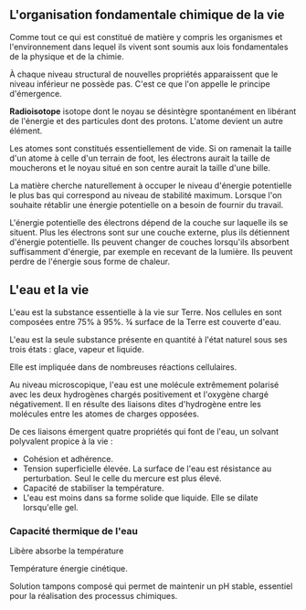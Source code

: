 ## L'organisation fondamentale chimique de la vie

Comme tout ce qui est constitué de matière y compris les organismes et l'environnement dans lequel ils vivent sont soumis aux lois fondamentales de la physique et de la chimie.

À chaque niveau structural de nouvelles propriétés apparaissent que le niveau inférieur ne possède pas. C'est ce que l'on appelle le principe d'émergence.

__Radioisotope__ isotope dont le noyau se désintègre spontanément en libérant de l'énergie et des particules dont des protons. L'atome devient un autre élément.

Les atomes sont constitués essentiellement de vide. Si on ramenait la taille d'un atome à celle d'un terrain de foot, les électrons aurait la taille de moucherons et le noyau situé en son centre aurait la taille d'une bille.

La matière cherche naturellement à occuper le niveau d'énergie potentielle le plus bas qui correspond au niveau de stabilité maximum. Lorsque l'on souhaite rétablir une énergie potentielle on a besoin de fournir du travail.

L'énergie potentielle des électrons dépend de la couche sur laquelle ils se situent. Plus les électrons sont sur une couche externe, plus ils détiennent d'énergie potentielle. Ils peuvent changer de couches lorsqu'ils absorbent suffisamment d'énergie, par exemple en recevant de la lumière. Ils peuvent perdre de l'énergie sous forme de chaleur.

## L'eau et la vie

L'eau est la substance essentielle à la vie sur Terre. Nos cellules en sont composées entre 75% à 95%. ¾ surface de la Terre est couverte d'eau.

L'eau est la seule substance présente en quantité à l'état naturel sous ses trois états : glace, vapeur et liquide.

Elle est impliquée dans de nombreuses réactions cellulaires.

Au niveau microscopique, l'eau est une molécule extrêmement polarisé avec les deux hydrogènes chargés positivement et l'oxygène chargé négativement. Il en résulte des liaisons dites d'hydrogène entre les
molécules entre les atomes de charges opposées.

De ces liaisons émergent quatre propriétés qui font de l'eau, un solvant polyvalent propice à la vie :

* Cohésion et adhérence.
* Tension superficielle élevée. La surface de l'eau est résistance au perturbation. Seul le celle du mercure est plus élevé.
* Capacité de stabiliser la température.
* L'eau est moins dans sa forme solide que liquide. Elle se dilate lorsqu'elle gel.

### Capacité thermique de l'eau

Libère absorbe la température

Température énergie cinétique.

Solution tampons composé qui permet de maintenir un pH stable, essentiel pour la réalisation des processus chimiques.